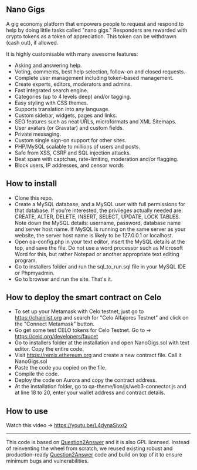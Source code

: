 Nano Gigs
-----------------------------

A gig economy platform that empowers people to request and respond to help by doing little tasks called "nano gigs." Responders are rewarded with crypto tokens as a token of appreciation. This token can be withdrawn (cash out), if allowed.

It is highly customisable with many awesome features:

- Asking and answering help.
- Voting, comments, best help selection, follow-on and closed requests.
- Complete user management including token-based management.
- Create experts, editors, moderators and admins.
- Fast integrated search engine.
- Categories (up to 4 levels deep) and/or tagging.
- Easy styling with CSS themes.
- Supports translation into any language.
- Custom sidebar, widgets, pages and links.
- SEO features such as neat URLs, microformats and XML Sitemaps.
- User avatars (or Gravatar) and custom fields.
- Private messaging.
- Custom single sign-on support for other sites.
- PHP/MySQL scalable to millions of users and posts.
- Safe from XSS, CSRF and SQL injection attacks.
- Beat spam with captchas, rate-limiting, moderation and/or flagging.
- Block users, IP addresses, and censor words

## How to install

- Clone this repo.
- Create a MySQL database, and a MySQL user with full permissions for that database. If you're interested, the privileges actually needed are: CREATE, ALTER, DELETE, INSERT, SELECT, UPDATE, LOCK TABLES. Note down the MySQL details: username, password, database name and server host name. If MySQL is running on the same server as your website, the server host name is likely to be 127.0.0.1 or localhost.
- Open qa-config.php in your text editor, insert the MySQL details at the top, and save the file. Do not use a word processor such as Microsoft Word for this, but rather Notepad or another appropriate text editing program.
- Go to installers folder and run the sql_to_run.sql file in your MySQL IDE or Phpmyadmin.
- Go to browser and run the site. That's it.

## How to deploy the smart contract on Celo

- To set up your Metamask with Celo testnet, just go to https://chainlist.org and search for "Celo Alfajores Testnet" and click on the "Connect Metamask" button. 
- Go get some test CELO tokens for Celo Testnet. Go to -> https://celo.org/developers/faucet
- Go to installers folder at the installation and open NanoGigs.sol with text editor. Copy the entire code.
- Visit https://remix.ethereum.org and create a new contract file. Call it NanoGigs.sol
- Paste the code you copied on the file.
- Compile the code.
- Deploy the code on Aurora and copy the contract address.
- At the installation folder, go to qa-theme/lion/js/web3-connector.js and at line 18 to 20, enter your wallet address and contract details.

## How to use
Watch this video -> https://youtu.be/L4dynaSivxQ

----------

This code is based on [Question2Answer][Q2A] and it is also GPL licensed. Instead of reinventing the wheel from scratch, we reused existing robust and production-ready [Question2Answer][Q2A] code and build on top of it to ensure minimum bugs and vulnerabilities.


[Q2A]: http://www.question2answer.org/

